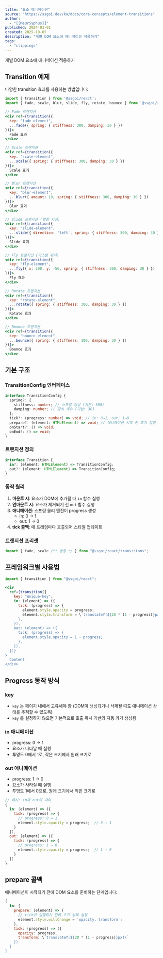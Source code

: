 ```yaml
---
title: "요소 애니메이션"
source: "https://ssgoi.dev/ko/docs/core-concepts/element-transitions"
author:
  - "[[MeurSyphus]]"
published: 2024-01-01
created: 2025-10-05
description: "개별 DOM 요소에 애니메이션 적용하기"
tags:
  - "clippings"
---
```

개별 DOM 요소에 애니메이션 적용하기

## Transition 예제

다양한 transition 효과를 사용하는 방법입니다:

```jsx
import { transition } from '@ssgoi/react';
import { fade, scale, blur, slide, fly, rotate, bounce } from '@ssgoi/react/transitions';

// Fade 트랜지션
<div ref={transition({
  key: "fade-element",
  ...fade({ spring: { stiffness: 300, damping: 30 } })
})}>
  Fade 효과
</div>

// Scale 트랜지션
<div ref={transition({
  key: "scale-element",
  ...scale({ spring: { stiffness: 300, damping: 30 } })
})}>
  Scale 효과
</div>

// Blur 트랜지션
<div ref={transition({
  key: "blur-element",
  ...blur({ amount: 10, spring: { stiffness: 300, damping: 30 } })
})}>
  Blur 효과
</div>

// Slide 트랜지션 (방향 지정)
<div ref={transition({
  key: "slide-element",
  ...slide({ direction: 'left', spring: { stiffness: 300, damping: 30 } })
})}>
  Slide 효과
</div>

// Fly 트랜지션 (커스텀 위치)
<div ref={transition({
  key: "fly-element",
  ...fly({ x: 200, y: -50, spring: { stiffness: 300, damping: 30 } })
})}>
  Fly 효과
</div>

// Rotate 트랜지션
<div ref={transition({
  key: "rotate-element",
  ...rotate({ spring: { stiffness: 300, damping: 30 } })
})}>
  Rotate 효과
</div>

// Bounce 트랜지션
<div ref={transition({
  key: "bounce-element",
  ...bounce({ spring: { stiffness: 300, damping: 30 } })
})}>
  Bounce 효과
</div>
```

## 기본 구조

### TransitionConfig 인터페이스

```typescript
interface TransitionConfig {
  spring?: {
    stiffness: number; // 스프링 강성 (기본: 300)
    damping: number; // 감쇠 계수 (기본: 30)
  };
  tick?: (progress: number) => void; // in: 0→1, out: 1→0
  prepare?: (element: HTMLElement) => void; // 애니메이션 시작 전 초기 설정
  onStart?: () => void;
  onEnd?: () => void;
}
```

### 트랜지션 정의

```typescript
interface Transition {
  in?: (element: HTMLElement) => TransitionConfig;
  out?: (element: HTMLElement) => TransitionConfig;
}
```

### 동작 원리

1. **마운트 시**: 요소가 DOM에 추가될 때 `in` 함수 실행
2. **언마운트 시**: 요소가 제거되기 전 `out` 함수 실행
3. **애니메이션**: 스프링 물리 엔진이 progress 생성
	- in: 0 → 1
	- out: 1 → 0
4. **tick 콜백**: 매 프레임마다 호출되어 스타일 업데이트

### 트랜지션 프리셋

```typescript
import { fade, scale /** 등등 */ } from "@ssgoi/react/transitions";
```

## 프레임워크별 사용법

```jsx
import { transition } from "@ssgoi/react";

<div
  ref={transition({
    key: "unique-key",
    in: (element) => ({
      tick: (progress) => {
        element.style.opacity = progress;
        element.style.transform = \`translateY(${20 * (1 - progress)}px)\`;
      },
    }),
    out: (element) => ({
      tick: (progress) => {
        element.style.opacity = 1 - progress;
      },
    }),
  })}
>
  Content
</div>
```

## Progress 동작 방식

### key

- `key` 는 페이지 내에서 고유해야 함 (DOM이 생성되거나 삭제될 때도 애니메이션 상태를 추적할 수 있도록)
- `key` 를 설정하지 않으면 기본적으로 호출 위치 기반의 자동 키가 생성됨

### in 애니메이션

- progress: 0 → 1
- 요소가 나타날 때 실행
- 투명도 0에서 1로, 작은 크기에서 원래 크기로

### out 애니메이션

- progress: 1 → 0
- 요소가 사라질 때 실행
- 투명도 1에서 0으로, 원래 크기에서 작은 크기로
```jsx
// 예시: in과 out의 차이
{
  in: (element) => ({
    tick: (progress) => {
      // progress: 0 → 1
      element.style.opacity = progress;  // 0 → 1
    }
  }),
  out: (element) => ({
    tick: (progress) => {
      // progress: 1 → 0
      element.style.opacity = progress;  // 1 → 0
    }
  })
}
```

## prepare 콜백

애니메이션이 시작되기 전에 DOM 요소를 준비하는 단계입니다:

```jsx
{
  in: {
    prepare: (element) => {
      // tick이 실행되기 전에 초기 상태 설정
      element.style.willChange = 'opacity, transform';
    },
    tick: (progress) => ({
      opacity: progress,
      transform: \`translateY(${20 * (1 - progress)}px)\`
    })
  }
}
```